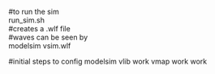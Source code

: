 #to run the sim\
run_sim.sh\
#creates a .wlf file\
#waves can be seen by\
modelsim vsim.wlf


#initial steps to config modelsim
vlib work
vmap work work